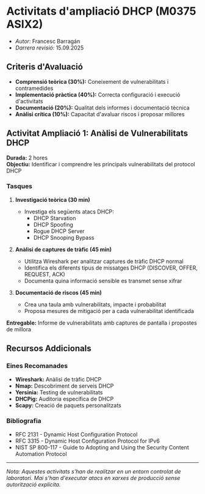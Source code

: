# Activitats d'ampliació DHCP (M0375 ASIX2)

* *Autor:* Francesc Barragán
* *Darrera revisió:* 15.09.2025

## Criteris d'Avaluació

- **Comprensió teòrica (30%):** Coneixement de vulnerabilitats i contramedides
- **Implementació pràctica (40%):** Correcta configuració i execució d'activitats
- **Documentació (20%):** Qualitat dels informes i documentació tècnica
- **Anàlisi crítica (10%):** Capacitat d'avaluar riscos i proposar millores

## Activitat Ampliació 1: Anàlisi de Vulnerabilitats DHCP

**Durada:** 2 hores  
**Objectiu:** Identificar i comprendre les principals vulnerabilitats del protocol DHCP

### Tasques

1. **Investigació teòrica (30 min)**
   - Investiga els següents atacs DHCP:
     - DHCP Starvation
     - DHCP Spoofing
     - Rogue DHCP Server
     - DHCP Snooping Bypass

2. **Anàlisi de captures de tràfic (45 min)**
   - Utilitza Wireshark per analitzar captures de tràfic DHCP normal
   - Identifica els diferents tipus de missatges DHCP (DISCOVER, OFFER, REQUEST, ACK)
   - Documenta quina informació sensible es transmet sense xifrar

3. **Documentació de riscos (45 min)**
   - Crea una taula amb vulnerabilitats, impacte i probabilitat
   - Proposa mesures de mitigació per a cada vulnerabilitat identificada

**Entregable:** Informe de vulnerabilitats amb captures de pantalla i propostes de millora

## Recursos Addicionals

### Eines Recomanades

- **Wireshark:** Anàlisi de tràfic DHCP
- **Nmap:** Descobriment de serveis DHCP
- **Yersinia:** Testing de vulnerabilitats
- **DHCPig:** Auditoria específica de DHCP
- **Scapy:** Creació de paquets personalitzats

### Bibliografia

- RFC 2131 - Dynamic Host Configuration Protocol
- RFC 3315 - Dynamic Host Configuration Protocol for IPv6
- NIST SP 800-117 - Guide to Adopting and Using the Security Content Automation Protocol

---

*Nota: Aquestes activitats s'han de realitzar en un entorn controlat de laboratori. Mai s'han d'executar atacs en xarxes de producció sense autorització explícita.*
